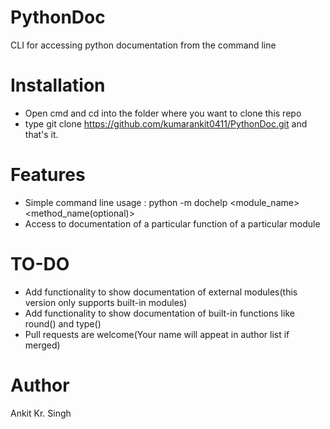 # PythonDoc
CLI for accessing python documentation from the command line

# Installation
- Open cmd and cd into the folder where you want to clone this repo
- type git clone https://github.com/kumarankit0411/PythonDoc.git and that's it.

# Features
- Simple command line usage : python -m dochelp <module_name> <method_name(optional)>
- Access to documentation of a particular function of a particular module

# TO-DO
- Add functionality to show documentation of external modules(this version only supports built-in modules)
- Add functionality to show documentation of built-in functions like round() and type()
- Pull requests are welcome(Your name will appeat in author list if merged)

# Author
Ankit Kr. Singh
